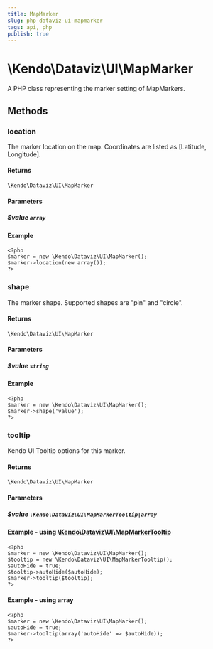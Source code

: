 ```yaml
---
title: MapMarker
slug: php-dataviz-ui-mapmarker
tags: api, php
publish: true
---
```


# \Kendo\Dataviz\UI\MapMarker

A PHP class representing the marker setting of MapMarkers.


## Methods

### location
The marker location on the map. Coordinates are listed as [Latitude, Longitude].

#### Returns
`\Kendo\Dataviz\UI\MapMarker`

#### Parameters

##### $value `array`



#### Example 
    <?php
    $marker = new \Kendo\Dataviz\UI\MapMarker();
    $marker->location(new array());
    ?>

### shape
The marker shape. Supported shapes are "pin" and "circle".

#### Returns
`\Kendo\Dataviz\UI\MapMarker`

#### Parameters

##### $value `string`



#### Example 
    <?php
    $marker = new \Kendo\Dataviz\UI\MapMarker();
    $marker->shape('value');
    ?>

### tooltip

Kendo UI Tooltip options for this marker.

#### Returns
`\Kendo\Dataviz\UI\MapMarker`

#### Parameters

##### $value `\Kendo\Dataviz\UI\MapMarkerTooltip|array`


#### Example - using [\Kendo\Dataviz\UI\MapMarkerTooltip](/api/wrappers/php/Kendo/Dataviz/UI/MapMarkerTooltip)
    <?php
    $marker = new \Kendo\Dataviz\UI\MapMarker();
    $tooltip = new \Kendo\Dataviz\UI\MapMarkerTooltip();
    $autoHide = true;
    $tooltip->autoHide($autoHide);
    $marker->tooltip($tooltip);
    ?>

#### Example - using array

    <?php
    $marker = new \Kendo\Dataviz\UI\MapMarker();
    $autoHide = true;
    $marker->tooltip(array('autoHide' => $autoHide));
    ?>

